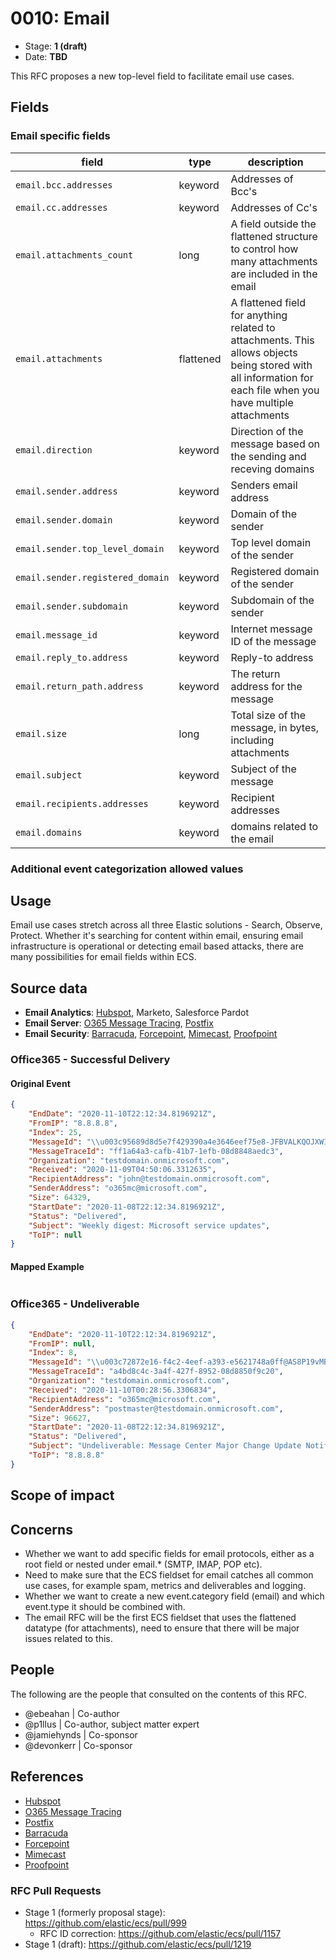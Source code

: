 # 0010: Email
<!-- Leave this ID at 0000. The ECS team will assign a unique, contiguous RFC number upon merging the initial stage of this RFC. -->

- Stage: **1 (draft)** <!-- Update to reflect target stage. See https://elastic.github.io/ecs/stages.html -->
- Date: **TBD** <!-- The ECS team sets this date at merge time. This is the date of the latest stage advancement. -->

This RFC proposes a new top-level field to facilitate email use cases.

<!--
As you work on your RFC, use the "Stage N" comments to guide you in what you should focus on, for the stage you're targeting.
Feel free to remove these comments as you go along.
-->

<!--
Stage 0: Provide a high level summary of the premise of these changes. Briefly describe the nature, purpose, and impact of the changes. ~2-5 sentences.
-->

## Fields

<!--
Stage 1: Describe at a high level how this change affects fields. Which fieldsets will be impacted? How many fields overall? Are we primarily adding fields, removing fields, or changing existing fields? The goal here is to understand the fundamental technical implications and likely extent of these changes. ~2-5 sentences.
-->

### Email specific fields

| field | type | description |
| --- | --- | --- |
| `email.bcc.addresses` | keyword | Addresses of Bcc's |
| `email.cc.addresses` | keyword | Addresses of Cc's |
| `email.attachments_count` | long | A field outside the flattened structure to control how many attachments are included in the email |
| `email.attachments` | flattened | A flattened field for anything related to attachments. This allows objects being stored with all information for each file when you have multiple attachments |
| `email.direction` | keyword | Direction of the message based on the sending and receving domains |
| `email.sender.address` | keyword | Senders email address |
| `email.sender.domain` | keyword | Domain of the sender |
| `email.sender.top_level_domain` | keyword | Top level domain of the sender |
| `email.sender.registered_domain` | keyword | Registered domain of the sender |
| `email.sender.subdomain` | keyword | Subdomain of the sender |
| `email.message_id` | keyword | Internet message ID of the message |
| `email.reply_to.address` | keyword | Reply-to address |
| `email.return_path.address` | keyword | The return address for the message |
| `email.size` | long | Total size of the message, in bytes, including attachments |
| `email.subject` | keyword | Subject of the message |
| `email.recipients.addresses` | keyword | Recipient addresses |
| `email.domains` | keyword | domains related to the email |

### Additional event categorization allowed values



## Usage

<!--
Stage 1: Describe at a high-level how these field changes will be used in practice. Real world examples are encouraged. The goal here is to understand how people would leverage these fields to gain insights or solve problems. ~1-3 paragraphs.
-->

Email use cases stretch across all three Elastic solutions - Search, Observe, Protect. Whether it's searching for content within email, ensuring email infrastructure is operational or detecting email based attacks, there are many possibilities for email fields within ECS.

## Source data

<!--
Stage 1: Provide a high-level description of example sources of data. This does not yet need to be a concrete example of a source document, but instead can simply describe a potential source (e.g. nginx access log). This will ultimately be fleshed out to include literal source examples in a future stage. The goal here is to identify practical sources for these fields in the real world. ~1-3 sentences or unordered list.
-->

- **Email Analytics**: [Hubspot](https://legacydocs.hubspot.com/docs/methods/email/email_events_overview), Marketo, Salesforce Pardot
- **Email Server**: [O365 Message Tracing](https://docs.microsoft.com/en-us/exchange/monitoring/trace-an-email-message/run-a-message-trace-and-view-results), [Postfix](https://nxlog.co/documentation/nxlog-user-guide/postfix.html)
- **Email Security**: [Barracuda](https://campus.barracuda.com/product/emailsecuritygateway/doc/12193950/syslog-and-the-barracuda-email-security-gateway/), [Forcepoint](https://www.websense.com/content/support/library/email/v85/email_siem/siem_log_map.pdf), [Mimecast](https://www.mimecast.com/tech-connect/documentation/tutorials/understanding-siem-logs/), [Proofpoint](https://help.proofpoint.com/Threat_Insight_Dashboard/API_Documentation/SIEM_API)

<!--
Stage 2: Included a real world example source document. Ideally this example comes from the source(s) identified in stage 1. If not, it should replace them. The goal here is to validate the utility of these field changes in the context of a real world example. Format with the source name as a ### header and the example document in a GitHub code block with json formatting.
-->

### Office365 - Successful Delivery

#### Original Event

```json
{
	"EndDate": "2020-11-10T22:12:34.8196921Z",
	"FromIP": "8.8.8.8",
	"Index": 25,
	"MessageId": "\\u003c95689d8d5e7f429390a4e3646eef75e8-JFBVALKQOJXWILKBK4YVA7APGM3DKTLFONZWCZ3FINSW45DFOJ6EAQ2ENFTWK43UL4YTCMBYGIYHYU3NORYA====@microsoft.com\\u003e",
	"MessageTraceId": "ff1a64a3-cafb-41b7-1efb-08d8848aedc3",
	"Organization": "testdomain.onmicrosoft.com",
	"Received": "2020-11-09T04:50:06.3312635",
	"RecipientAddress": "john@testdomain.onmicrosoft.com",
	"SenderAddress": "o365mc@microsoft.com",
	"Size": 64329,
	"StartDate": "2020-11-08T22:12:34.8196921Z",
	"Status": "Delivered",
	"Subject": "Weekly digest: Microsoft service updates",
	"ToIP": null
}
```

#### Mapped Example

```json

```

### Office365 - Undeliverable

```json
{
	"EndDate": "2020-11-10T22:12:34.8196921Z",
	"FromIP": null,
	"Index": 8,
	"MessageId": "\\u003c72872e16-f4c2-4eef-a393-e5621748a0ff@AS8P19vMB1605.EURP191.PROD.OUTLOOK.COM\\u003e",
	"MessageTraceId": "a4bd8c4c-3a4f-427f-8952-08d8850f9c20",
	"Organization": "testdomain.onmicrosoft.com",
	"Received": "2020-11-10T00:28:56.3306834",
	"RecipientAddress": "o365mc@microsoft.com",
	"SenderAddress": "postmaster@testdomain.onmicrosoft.com",
	"Size": 96627,
	"StartDate": "2020-11-08T22:12:34.8196921Z",
	"Status": "Delivered",
	"Subject": "Undeliverable: Message Center Major Change Update Notification",
	"ToIP": "8.8.8.8"
}
```



<!--
Stage 3: Add more real world example source documents so we have at least 2 total, but ideally 3. Format as described in stage 2.
-->

## Scope of impact

<!--
Stage 2: Identifies scope of impact of changes. Are breaking changes required? Should deprecation strategies be adopted? Will significant refactoring be involved? Break the impact down into:
 * Ingestion mechanisms (e.g. beats/logstash)
 * Usage mechanisms (e.g. Kibana applications, detections)
 * ECS project (e.g. docs, tooling)
The goal here is to research and understand the impact of these changes on users in the community and development teams across Elastic. 2-5 sentences each.
-->

## Concerns

<!--
Stage 1: Identify potential concerns, implementation challenges, or complexity. Spend some time on this. Play devil's advocate. Try to identify the sort of non-obvious challenges that tend to surface later. The goal here is to surface risks early, allow everyone the time to work through them, and ultimately document resolution for posterity's sake.
-->

* Whether we want to add specific fields for email protocols, either as a root field or nested under email.* (SMTP, IMAP, POP etc).
* Need to make sure that the ECS fieldset for email catches all common use cases, for example spam, metrics and deliverables and logging.
* Whether we want to create a new event.category field (email) and which event.type it should be combined with.
* The email RFC will be the first ECS fieldset that uses the flattened datatype (for attachments), need to ensure that there will be major issues related to this.

<!--
Stage 2: Document new concerns or resolutions to previously listed concerns. It's not critical that all concerns have resolutions at this point, but it would be helpful if resolutions were taking shape for the most significant concerns.
-->

<!--
Stage 3: Document resolutions for all existing concerns. Any new concerns should be documented along with their resolution. The goal here is to eliminate the risk of churn and instability by resolving outstanding concerns.
-->

## People

The following are the people that consulted on the contents of this RFC.

* @ebeahan | Co-author
* @p1llus | Co-author, subject matter expert
* @jamiehynds | Co-sponsor
* @devonkerr | Co-sponsor


<!--
Who will be or has been consulted on the contents of this RFC? Identify authorship and sponsorship, and optionally identify the nature of involvement of others. Link to GitHub aliases where possible. This list will likely change or grow stage after stage.

e.g.:

* @Yasmina | author
* @Monique | sponsor
* @EunJung | subject matter expert
* @JaneDoe | grammar, spelling, prose
* @Mariana
-->


## References

<!-- Insert any links appropriate to this RFC in this section. -->

- [Hubspot](https://legacydocs.hubspot.com/docs/methods/email/email_events_overview)
- [O365 Message Tracing](https://docs.microsoft.com/en-us/exchange/monitoring/trace-an-email-message/run-a-message-trace-and-view-results)
- [Postfix](https://nxlog.co/documentation/nxlog-user-guide/postfix.html)
- [Barracuda](https://campus.barracuda.com/product/emailsecuritygateway/doc/12193950/syslog-and-the-barracuda-email-security-gateway/)
- [Forcepoint](https://www.websense.com/content/support/library/email/v85/email_siem/siem_log_map.pdf)
- [Mimecast](https://www.mimecast.com/tech-connect/documentation/tutorials/understanding-siem-logs/)
- [Proofpoint](https://help.proofpoint.com/Threat_Insight_Dashboard/API_Documentation/SIEM_API)

### RFC Pull Requests

<!-- An RFC should link to the PRs for each of it stage advancements. -->

* Stage 1 (formerly proposal stage): https://github.com/elastic/ecs/pull/999
  * RFC ID correction: https://github.com/elastic/ecs/pull/1157
* Stage 1 (draft): https://github.com/elastic/ecs/pull/1219
